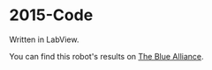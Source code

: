 # 2015-Code

Written in LabView.

You can find this robot's results on [The Blue Alliance](http://www.thebluealliance.com/team/1699/2015).
